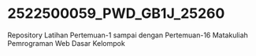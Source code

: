 # 2522500059_PWD_GB1J_25260
Repository Latihan Pertemuan-1 sampai dengan Pertemuan-16 Matakuliah Pemrograman Web Dasar Kelompok
